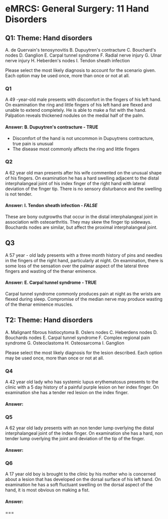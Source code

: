 eMRCS: General Surgery: 11 Hand Disorders
=========================================

## Q1: Theme: Hand disorders

A.	de Quervain's tenosynovitis
B.	Dupuytren's contracture
C.	Bouchard's nodes
D.	Ganglion
E.	Carpal tunnel syndrome
F.	Radial nerve injury
G.	Ulnar nerve injury
H.	Heberden's nodes
I.	Tendon sheath infection

Please select the most likely diagnosis to account for the scenario given. Each option may be used once, more than once or not at all.

### Q1
A 49 -year-old male presents with discomfort in the fingers of his left hand. On examination the ring and little fingers of his left hand are flexed and unable to extend completely. He is able to make a fist with the hand. Palpation reveals thickened nodules on the medial half of the palm.

#### Answer: B.	Dupuytren's contracture - TRUE
- Discomfort of the hand is not uncommon in Dupuytrens contracture, true pain is unusual
- The disease most commonly affects the ring and little fingers

### Q2
A 62 year old man presents after his wife commented on the unusual shape of his fingers. On examination he has a hard swelling adjacent to the distal interphalangeal joint of his index finger of the right hand with lateral deviation of the finger tip. There is no sensory disturbance and the swelling is not tender.

#### Answer: I. Tendon sheath infection - *FALSE*
These are bony outgrowths that occur in the distal interphalangeal joint in association with osteoarthritis. They may skew the finger tip sideways. Bouchards nodes are similar, but affect the proximal interphalangeal joint.

## Q3
A 57 year - old lady presents with a three month history of pins and needles in the fingers of the right hand, particularly at night. On examination, there is some loss of the sensation over the palmar aspect of the lateral three fingers and wasting of the thenar eminence.

#### Answer: E. Carpal tunnel syndrome - TRUE
Carpal tunnel syndrome commonly produces pain at night as the wrists are flexed during sleep. Compromise of the median nerve may produce wasting of the thenar eminence muscles.

## T2: Theme: Hand disorders

A.	Malignant fibrous histiocytoma
B.	Oslers nodes
C.	Heberdens nodes
D.	Bouchards nodes
E.	Carpal tunnel syndrome
F.	Complex regional pain syndrome
G.	Osteoclastoma
H.	Osteosarcoma
I.	Ganglion

Please select the most likely diagnosis for the lesion described. Each option may be used once, more than once or not at all.

### Q4
A 42 year old lady who has systemic lupus erythematosus presents to the clinic with a 5 day history of a painful purple lesion on her index finger. On examination she has a tender red lesion on the index finger. 
#### Answer: 

### Q5
A 62 year old lady presents with an non tender lump overlying the distal interphalangeal joint of the index finger. On examination she has a hard, non tender lump overlying the joint and deviation of the tip of the finger.
#### Answer: 

### Q6
A 17 year old boy is brought to the clinic by his mother who is concerned about a lesion that has developed on the dorsal surface of his left hand. On examination he has a soft fluctuant swelling on the dorsal aspect of the hand, it is most obvious on making a fist.
#### Answer: 

===
